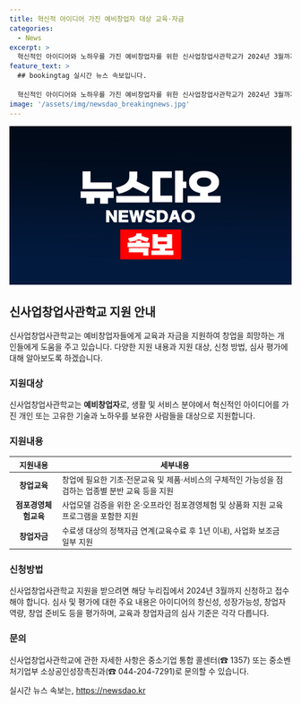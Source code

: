 ```yaml
---
title: 혁신적 아이디어 가진 예비창업자 대상 교육·자금
categories:
  - News
excerpt: >
  혁신적인 아이디어와 노하우를 가진 예비창업자를 위한 신사업창업사관학교가 2024년 3월까지 모집을 진행하고 있습니다. 교육, 점포경영체험교육, 창업자금 등 다양한 지원을 통해 창업을 희망하는 이들에게 도움을 주고 있습니다. 교육 및 창업자금을 통한 사업화 보조금 일부 지원도 가능하며, 신청과 심사·평가는 온라인으로 진행됩니다. 자세한 내용은 신사업창업사관학교 누리집에서 확인할 수 있습니다.
feature_text: >
  ## bookingtag 실시간 뉴스 속보입니다.

  혁신적인 아이디어와 노하우를 가진 예비창업자를 위한 신사업창업사관학교가 2024년 3월까지 모집을 진행하고 있습니다. 교육, 점포경영체험교육, 창업자금 등 다양한 지원을 통해 창업을 희망하는 이들에게 도움을 주고 있습니다. 교육 및 창업자금을 통한 사업화 보조금 일부 지원도 가능하며, 신청과 심사·평가는 온라인으로 진행됩니다. 자세한 내용은 신사업창업사관학교 누리집에서 확인할 수 있습니다.
image: '/assets/img/newsdao_breakingnews.jpg'
---
```


<p><img src="/assets/img/newsdao_breakingnews.jpg" alt="bookingtag 속보" /></p>

<h2 data-ke-size="size26">신사업창업사관학교 지원 안내</h2>

<p data-ke-size="size16">신사업창업사관학교는 예비창업자들에게 교육과 자금을 지원하여 창업을 희망하는 개인들에게 도움을 주고 있습니다. 다양한 지원 내용과 지원 대상, 신청 방법, 심사 평가에 대해 알아보도록 하겠습니다.</p>

<h3>지원대상</h3>

<p data-ke-size="size16">신사업창업사관학교는 <b>예비창업자</b>로, 생활 및 서비스 분야에서 혁신적인 아이디어를 가진 개인 또는 고유한 기술과 노하우를 보유한 사람들을 대상으로 지원합니다.</p>

<h3>지원내용</h3>

<table>
    <thead>
        <tr>
            <th style="text-align: center;">지원내용</th>
            <th style="text-align: center;">세부내용</th>
        </tr>
    </thead>
    <tbody>
        <tr>
            <td style="text-align: center;"><b>창업교육</b></td>
            <td>창업에 필요한 기초·전문교육 및 제품·서비스의 구체적인 가능성을 점검하는 업종별 분반 교육 등을 지원</td>
        </tr>
        <tr>
            <td style="text-align: center;"><b>점포경영체험교육</b></td>
            <td>사업모델 검증을 위한 온·오프라인 점포경영체험 및 상품화 지원 교육프로그램을 포함한 지원</td>
        </tr>
        <tr>
            <td style="text-align: center;"><b>창업자금</b></td>
            <td>수료생 대상의 정책자금 연계(교육수료 후 1년 이내), 사업화 보조금 일부 지원</td>
        </tr>
    </tbody>
</table>

<h3>신청방법</h3>

<p data-ke-size="size16">신사업창업사관학교 지원을 받으려면 해당 누리집에서 2024년 3월까지 신청하고 접수해야 합니다. 심사 및 평가에 대한 주요 내용은 아이디어의 창신성, 성장가능성, 창업자 역량, 창업 준비도 등을 평가하며, 교육과 창업자금의 심사 기준은 각각 다릅니다.</p>

<h3>문의</h3>

<p data-ke-size="size16">신사업창업사관학교에 관한 자세한 사항은 중소기업 통합 콜센터(☎ 1357) 또는 중소벤처기업부 소상공인성장촉진과(☎ 044-204-7291)로 문의할 수 있습니다.</p>

<p data-ke-size="size16"></p>
실시간 뉴스 속보는, <a href="https://newsdao.kr" rel="dofollow">https://newsdao.kr</a>


